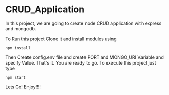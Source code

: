 # CRUD_Application
In this project, we are going to create node CRUD application with express and mongodb.

To Run this project Clone it and install modules using
```
npm install
```
Then Create config.env file and create PORT and MONGO_URI Variable and specify Value. That's it. You are ready to go. To execute this project just type
```
npm start
```
Lets Go! Enjoy!!!!
